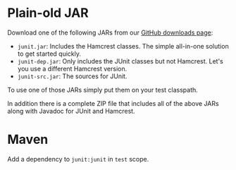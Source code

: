 
# Plain-old JAR

Download one of the following JARs from our [GitHub downloads page](https://github.com/KentBeck/junit/downloads):

* `junit.jar`: Includes the Hamcrest classes. The simple all-in-one solution to get started quickly.
* `junit-dep.jar`: Only includes the JUnit classes but not Hamcrest. Let's you use a different Hamcrest version.
* `junit-src.jar`: The sources for JUnit.

To use one of those JARs simply put them on your test classpath.

In addition there is a complete ZIP file that includes all of the above JARs along with Javadoc for JUnit and Hamcrest.

# Maven

Add a dependency to `junit:junit` in `test` scope.

